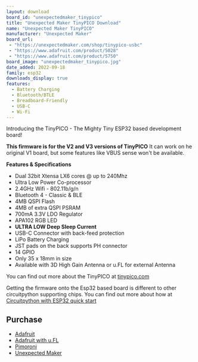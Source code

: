 ```yaml
---
layout: download
board_id: "unexpectedmaker_tinypico"
title: "Unexpected Maker TinyPICO Download"
name: "Unexpected Maker TinyPICO"
manufacturer: "Unexpected Maker"
board_url:
 - "https://unexpectedmaker.com/shop/tinypico-usbc"
 - "https://www.adafruit.com/product/5028"
 - "https://www.adafruit.com/product/5750"
board_image: "unexpectedmaker_tinypico.jpg"
date_added: 2022-09-18
family: esp32
downloads_display: true
features:
  - Battery Charging
  - Bluetooth/BTLE
  - Breadboard-Friendly
  - USB-C
  - Wi-Fi
---
```


Introducing the TinyPICO - The Mighty Tiny ESP32 based development board!

**This firmware is for the V2 and V3 versions of TinyPICO**
It can work on he original V1 board, but some features like VBUS sense won't be available.

**Features & Specifications**
- Dual 32bit Xtensa LX6 cores @ up to 240Mhz
- Ultra Low Power Co-processor
- 2.4GHz Wifi - 802.11b/g/n
- Bluetooth 4 - Classic & BLE
- 4MB QSPI Flash
- 4MB of extra QSPI PSRAM
- 700mA 3.3V LDO Regulator
- APA102 RGB LED
- **ULTRA LOW Deep Sleep Current**
- USB-C Connector with back-feed protection
- LiPo Battery Charging
- JST pads on the back supports PH connector
- 14 GPIO
- Only 35 x 18mm in size
- Available with 3D High Gain Antenna or u.FL for external Antenna

You can find out more about the TinyPICO at [tinypico.com](https://tinypico.com)

Getting the firmware onto the Esp32 based board is different to other circuitpython supporting chips.
You can find out more about how at [Circuitpython with ESP32 quick start](https://learn.adafruit.com/circuitpython-with-esp32-quick-start)

## Purchase
 * [Adafruit](https://www.adafruit.com/product/5028)
 * [Adafruit with u.FL](https://www.adafruit.com/product/5750)
 * [Pimoroni](https://shop.pimoroni.com/products/tinypico-v2?variant=3928508953403)
 * [Unexpected Maker](https://unexpectedmaker.com/shop/tinypico)
